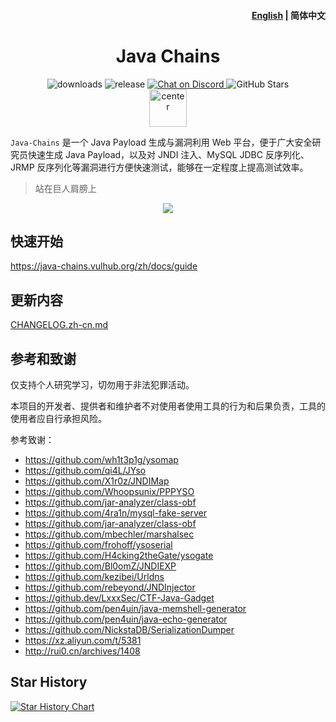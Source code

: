 <h4 align="right"><strong><a href="./README.md">English</a></strong> | 简体中文</h4>
<h1 align="center">Java Chains</h1>
<div align="center">
<img alt="downloads" src="https://img.shields.io/github/downloads/vulhub/java-chains/total"/>
<img alt="release" src="https://img.shields.io/github/v/release/vulhub/java-chains"/>
<a href="https://discord.gg/ukC8KTrRXv">
  <img src="https://img.shields.io/discord/485505185167179778.svg" alt="Chat on Discord">
</a>
<img alt="GitHub Stars" src="https://img.shields.io/github/stars/vulhub/java-chains?color=success"/>
<div align="center">
    <img src="img/logo.png" width="60" alt="center">
</div>
</div>

`Java-Chains` 是一个 Java Payload 生成与漏洞利用 Web 平台，便于广大安全研究员快速生成 Java Payload，以及对
JNDI 注入、MySQL JDBC 反序列化、JRMP 反序列化等漏洞进行方便快速测试，能够在一定程度上提高测试效率。

> 站在巨人肩膀上

<p align="center">
  <img src="./img/main.zh-cn.png" />
</p>

## 快速开始

https://java-chains.vulhub.org/zh/docs/guide

## 更新内容

[CHANGELOG.zh-cn.md](./CHANGELOG.zh-cn.md)

## 参考和致谢

仅支持个人研究学习，切勿用于非法犯罪活动。

本项目的开发者、提供者和维护者不对使用者使用工具的行为和后果负责，工具的使用者应自行承担风险。

参考致谢：

- https://github.com/wh1t3p1g/ysomap
- https://github.com/qi4L/JYso
- https://github.com/X1r0z/JNDIMap
- https://github.com/Whoopsunix/PPPYSO
- https://github.com/jar-analyzer/class-obf
- https://github.com/4ra1n/mysql-fake-server
- https://github.com/jar-analyzer/class-obf
- https://github.com/mbechler/marshalsec
- https://github.com/frohoff/ysoserial
- https://github.com/H4cking2theGate/ysogate
- https://github.com/Bl0omZ/JNDIEXP
- https://github.com/kezibei/Urldns
- https://github.com/rebeyond/JNDInjector
- https://github.dev/LxxxSec/CTF-Java-Gadget
- https://github.com/pen4uin/java-memshell-generator
- https://github.com/pen4uin/java-echo-generator
- https://github.com/NickstaDB/SerializationDumper
- https://xz.aliyun.com/t/5381
- http://rui0.cn/archives/1408

## Star History

[![Star History Chart](https://api.star-history.com/svg?repos=vulhub/java-chains&type=Date)](https://star-history.com/#vulhub/java-chains&Date)
